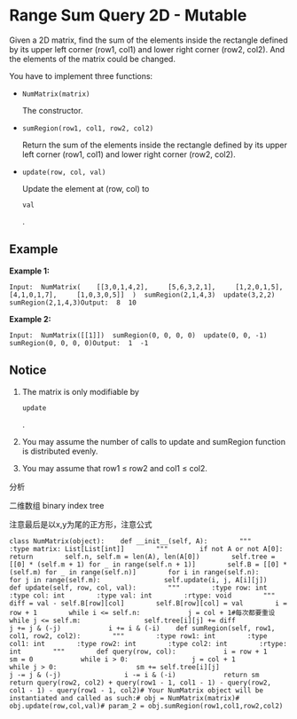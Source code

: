 # Range Sum Query 2D - Mutable

Given a 2D matrix, find the sum of the elements inside the rectangle defined by its upper left corner \(row1, col1\) and lower right corner \(row2, col2\). And the elements of the matrix could be changed.

You have to implement three functions:

* `NumMatrix(matrix)`

  The constructor.

* `sumRegion(row1, col1, row2, col2)`

  Return the sum of the elements inside the rectangle defined by its upper left corner \(row1, col1\) and lower right corner \(row2, col2\).

* `update(row, col, val)`

  Update the element at \(row, col\) to

  `val`

  .

## Example

**Example 1:**

```text
Input:  NumMatrix(    [[3,0,1,4,2],     [5,6,3,2,1],     [1,2,0,1,5],     [4,1,0,1,7],     [1,0,3,0,5]]  )  sumRegion(2,1,4,3)  update(3,2,2)  sumRegion(2,1,4,3)Output:  8  10
```

**Example 2:**

```text
Input:  NumMatrix([[1]])  sumRegion(0, 0, 0, 0)  update(0, 0, -1)  sumRegion(0, 0, 0, 0)Output:  1  -1
```

## Notice

1. The matrix is only modifiable by

   `update`

   .

2. You may assume the number of calls to update and sumRegion function is distributed evenly.
3. You may assume that row1 ≤ row2 and col1 ≤ col2.

分析

二维数组 binary index tree

注意最后是以x,y为尾的正方形，注意公式

```text
class NumMatrix(object):    def __init__(self, A):        """        :type matrix: List[List[int]]        """        if not A or not A[0]:            return        self.n, self.m = len(A), len(A[0])        self.tree = [[0] * (self.m + 1) for _ in range(self.n + 1)]        self.B = [[0] * (self.m) for _ in range(self.n)]        for i in range(self.n):            for j in range(self.m):                self.update(i, j, A[i][j])    def update(self, row, col, val):        """        :type row: int        :type col: int        :type val: int        :rtype: void        """        diff = val - self.B[row][col]        self.B[row][col] = val        i = row + 1        while i <= self.n:            j = col + 1#每次都要重设            while j <= self.m:                self.tree[i][j] += diff                j += j & (-j)            i += i & (-i)    def sumRegion(self, row1, col1, row2, col2):        """        :type row1: int        :type col1: int        :type row2: int        :type col2: int        :rtype: int        """        def query(row, col):            i = row + 1            sm = 0            while i > 0:                j = col + 1                while j > 0:                    sm += self.tree[i][j]                    j -= j & (-j)                i -= i & (-i)            return sm        return query(row2, col2) + query(row1 - 1, col1 - 1) - query(row2, col1 - 1) - query(row1 - 1, col2)# Your NumMatrix object will be instantiated and called as such:# obj = NumMatrix(matrix)# obj.update(row,col,val)# param_2 = obj.sumRegion(row1,col1,row2,col2)
```

